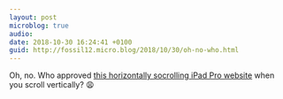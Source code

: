 ```yaml
---
layout: post
microblog: true
audio: 
date: 2018-10-30 16:24:41 +0100
guid: http://fossil12.micro.blog/2018/10/30/oh-no-who.html
---
```

Oh, no. Who approved [this horizontally socrolling iPad Pro website](https://www.apple.com/ipad-pro/) when you scroll vertically? 😩
